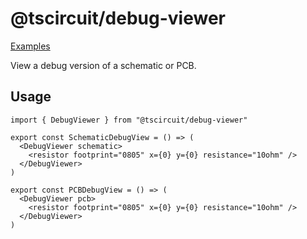 # @tscircuit/debug-viewer

[Examples](https://debug-viewer.vercel.app)

View a debug version of a schematic or PCB.

## Usage

```tsx
import { DebugViewer } from "@tscircuit/debug-viewer"

export const SchematicDebugView = () => (
  <DebugViewer schematic>
    <resistor footprint="0805" x={0} y={0} resistance="10ohm" />
  </DebugViewer>
)

export const PCBDebugView = () => (
  <DebugViewer pcb>
    <resistor footprint="0805" x={0} y={0} resistance="10ohm" />
  </DebugViewer>
)
```
